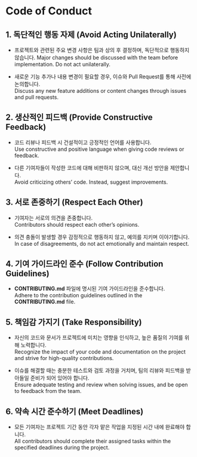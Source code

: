 # Code of Conduct

## 1. 독단적인 행동 자제 (Avoid Acting Unilaterally)
- 프로젝트와 관련된 주요 변경 사항은 팀과 상의 후 결정하며, 독단적으로 행동하지 않습니다.
  Major changes should be discussed with the team before implementation. Do not act unilaterally.

- 새로운 기능 추가나 내용 변경이 필요할 경우, 이슈와 Pull Request를 통해 사전에 논의합니다.  
  Discuss any new feature additions or content changes through issues and pull requests.

## 2. 생산적인 피드백 (Provide Constructive Feedback)
- 코드 리뷰나 피드백 시 건설적이고 긍정적인 언어를 사용합니다.  
  Use constructive and positive language when giving code reviews or feedback.

- 다른 기여자들이 작성한 코드에 대해 비판하지 않으며, 대신 개선 방안을 제안합니다.  
  Avoid criticizing others’ code. Instead, suggest improvements.

## 3. 서로 존중하기 (Respect Each Other)
- 기여자는 서로의 의견을 존중합니다.  
  Contributors should respect each other’s opinions.

- 의견 충돌이 발생할 경우 감정적으로 행동하지 않고, 예의를 지키며 이야기합니다.  
  In case of disagreements, do not act emotionally and maintain respect.

## 4. 기여 가이드라인 준수 (Follow Contribution Guidelines)
- **CONTRIBUTING.md** 파일에 명시된 기여 가이드라인을 준수합니다.  
  Adhere to the contribution guidelines outlined in the **CONTRIBUTING.md** file.

## 5. 책임감 가지기 (Take Responsibility)
- 자신의 코드와 문서가 프로젝트에 미치는 영향을 인식하고, 높은 품질의 기여를 위해 노력합니다.  
  Recognize the impact of your code and documentation on the project and strive for high-quality contributions.

- 이슈를 해결할 때는 충분한 테스트와 검토 과정을 거치며, 팀의 리뷰와 피드백을 받아들일 준비가 되어 있어야 합니다.  
  Ensure adequate testing and review when solving issues, and be open to feedback from the team.

## 6. 약속 시간 준수하기 (Meet Deadlines)
- 모든 기여자는 프로젝트 기간 동안 각자 맡은 작업을 지정된 시간 내에 완료해야 합니다.  
  All contributors should complete their assigned tasks within the specified deadlines during the project.

